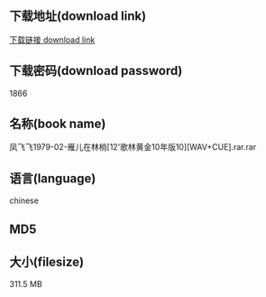 ## 下载地址(download link)
[下载链接 download link](https://voluble-croquembouche-d321dc.netlify.app/?s=%E5%87%A4%E9%A3%9E%E9%A3%9E1979-02-%E9%9B%81%E5%84%BF%E5%9C%A8%E6%9E%97%E6%A2%A2%5B12%27%E6%AD%8C%E6%9E%97%E9%BB%84%E9%87%9110%E5%B9%B4%E7%89%8810%5D%5BWAV%2BCUE%5D.rar)

## 下载密码(download password)
1866

## 名称(book name)
凤飞飞1979-02-雁儿在林梢[12'歌林黄金10年版10][WAV+CUE].rar.rar

## 语言(language)
chinese

## MD5


## 大小(filesize)
311.5 MB
